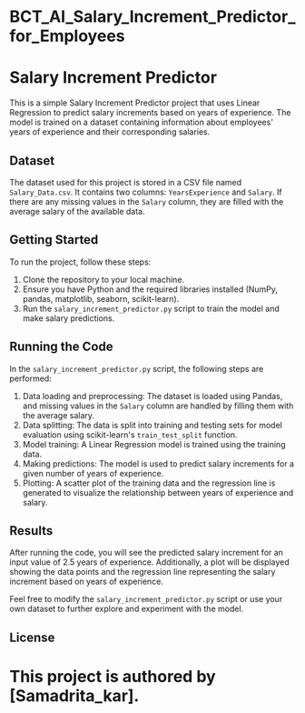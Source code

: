 # BCT_AI_Salary_Increment_Predictor_for_Employees
# Salary Increment Predictor

This is a simple Salary Increment Predictor project that uses Linear Regression to predict salary increments based on years of experience. The model is trained on a dataset containing information about employees' years of experience and their corresponding salaries.

## Dataset

The dataset used for this project is stored in a CSV file named `Salary_Data.csv`. It contains two columns: `YearsExperience` and `Salary`. If there are any missing values in the `Salary` column, they are filled with the average salary of the available data.

## Getting Started

To run the project, follow these steps:

1. Clone the repository to your local machine.
2. Ensure you have Python and the required libraries installed (NumPy, pandas, matplotlib, seaborn, scikit-learn).
3. Run the `salary_increment_predictor.py` script to train the model and make salary predictions.

## Running the Code

In the `salary_increment_predictor.py` script, the following steps are performed:

1. Data loading and preprocessing: The dataset is loaded using Pandas, and missing values in the `Salary` column are handled by filling them with the average salary.
2. Data splitting: The data is split into training and testing sets for model evaluation using scikit-learn's `train_test_split` function.
3. Model training: A Linear Regression model is trained using the training data.
4. Making predictions: The model is used to predict salary increments for a given number of years of experience.
5. Plotting: A scatter plot of the training data and the regression line is generated to visualize the relationship between years of experience and salary.

## Results

After running the code, you will see the predicted salary increment for an input value of 2.5 years of experience. Additionally, a plot will be displayed showing the data points and the regression line representing the salary increment based on years of experience.

Feel free to modify the `salary_increment_predictor.py` script or use your own dataset to further explore and experiment with the model.

## License

# This project is authored by [Samadrita_kar].


